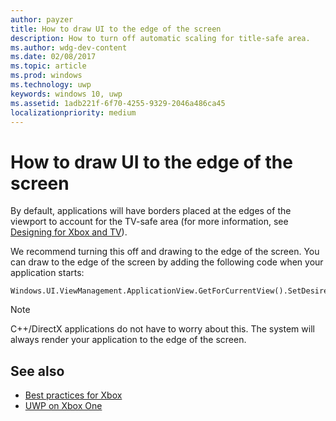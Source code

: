 ```yaml
---
author: payzer
title: How to draw UI to the edge of the screen
description: How to turn off automatic scaling for title-safe area.
ms.author: wdg-dev-content
ms.date: 02/08/2017
ms.topic: article
ms.prod: windows
ms.technology: uwp
keywords: windows 10, uwp
ms.assetid: 1adb221f-6f70-4255-9329-2046a486ca45
localizationpriority: medium
---
```


# How to draw UI to the edge of the screen   
By default, applications will have borders placed at the edges of the viewport to account for the TV-safe area (for more information, see [Designing for Xbox and TV](../input-and-devices/designing-for-tv.md#tv-safe-area)). 

We recommend turning this off and drawing to the edge of the screen. You can draw to the edge of the screen by adding the following code when your application starts:
   
```
Windows.UI.ViewManagement.ApplicationView.GetForCurrentView().SetDesiredBoundsMode(Windows.UI.ViewManagement.ApplicationViewBoundsMode.UseCoreWindow);
```
   
> [!NOTE]
> C++/DirectX applications do not have to worry about this. The system will always render your application to the edge of the screen.

## See also
- [Best practices for Xbox](tailoring-for-xbox.md)
- [UWP on Xbox One](index.md)
